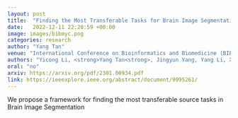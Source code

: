 ```yaml
---
layout: post
title:  "Finding the Most Transferable Tasks for Brain Image Segmentation"
date:   2022-12-11 22:20:59 +00:00
image: images/bibmyc.png
categories: research
author: "Yang Tan"
venue: "International Conference on Bioinformatics and Biomedicine (BIBM)"
authors: "Yicong Li, <strong>Yang Tan<strong>, Jingyun Yang, Yang Li, Xiao-Ping Zhang"
oral: "no"
arxiv: https://arxiv.org/pdf/2301.00934.pdf
link: https://ieeexplore.ieee.org/abstract/document/9995261/
---
```

We propose a framework for finding the most transferable source tasks in Brain Image Segmentation

 
